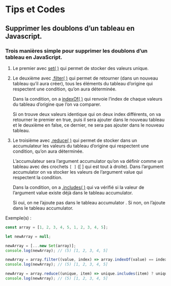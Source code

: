 # Tips et Codes

## Supprimer les doublons d’un tableau en Javascript.


### Trois manières simple pour supprimer les doublons d’un tableau en JavaScript.

1. Le premier avec [set( )](https://developer.mozilla.org/fr/docs/Web/API/Element/setAttribute) qui permet de stocker des valeurs unique.

2. Le deuxième avec [.filter( )](https://developer.mozilla.org/fr/docs/Web/JavaScript/Reference/Global_Objects/Array/filter) qui permet de retourner (dans un nouveau tableau qu’il aura créer), tous les éléments du tableau d’origine qui respectent une condition, qu’on aura déterminée. 

    Dans la condition, on a [indexOf( )](https://developer.mozilla.org/fr/docs/Web/JavaScript/Reference/Global_Objects/Array/indexOf) qui renvoie l’index de chaque valeurs du tableau d’origine  que l’on va comparer.

    Si on trouve deux valeurs identique qui on deux index différents, on va retourner le premier en true, puis il sera ajouter dans le nouveau tableau et le deuxième en false, ce dernier, ne sera pas ajouter dans le nouveau tableau.

3. Le troisième avec [.reduce( )](https://developer.mozilla.org/fr/docs/Web/JavaScript/Reference/Global_Objects/Array/Reduce) qui permet de stocker dans un accumulateur les valeurs du tableau d’origine qui respectent une condition, qu’on aura déterminée. 

    L’accumulateur sera l’argument accumulator qu’on va définir comme un tableau avec des crochets `[ ]` ([ ] qui est tout à droite). Dans l’argument accumulator on va stocker  les valeurs de l’argument value qui respectent la condition.

    Dans la condition, on a [.includes( )](https://developer.mozilla.org/fr/docs/Web/JavaScript/Reference/Global_Objects/Array/includes) qui va vérifié si la valeur de l’argument value existe déjà dans le tableau accumulator.

    Si oui, on ne l’ajoute pas dans le tableau accumulator . Si non, on l’ajoute dans le tableau accumulator.

Exemple(s) :


```javascript
const array = [1, 2, 3, 4, 5, 1, 2, 3, 4, 5];

let newArray = null;

newArray = [...new Set(array)];
console.log(newArray); // (5) [1, 2, 3, 4, 5]

newArray = array.filter((value, index) => array.indexOf(value) == index);
console.log(newArray); // (5) [1, 2, 3, 4, 5]

newArray = array.reduce((unique, item) => unique.includes(item) ? unique : [...unique, item], []);
console.log(newArray); // (5) [1, 2, 3, 4, 5]
```